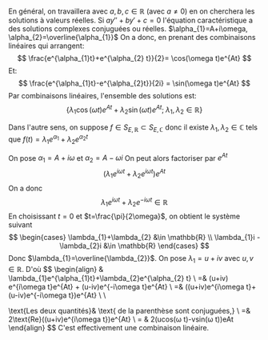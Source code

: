 En général, on travaillera avec $a,b,c \in \mathbb{R}$ (avec $a \neq 0$) en on cherchera les solutions à valeurs réelles.
Si $ay''+by'+c=0$ l'équation caractéristique a des solutions complexes conjuguées ou réelles.
$\alpha_{1}=A+i\omega, \alpha_{2}=\overline{\alpha_{1}}$
On a donc, en prenant des combinaisons linéaires qui arrangent:
$$
\frac{e^{\alpha_{1}t}+e^{\alpha_{2} t}}{2}= \cos(\omega t)e^{At}
$$
Et:
$$
\frac{e^{\alpha_{1}t}-e^{\alpha_{2}t}}{2i} = \sin(\omega t)e^{At} 
$$
Par combinaisons linéaires, l'ensemble des solutions est:
$$
\{ \lambda_{1}\cos(\omega t)e^{At}+\lambda_{2}\sin(\omega t)e^{At};\; \lambda_{1},\lambda_{2} \in\mathbb{R} \}
$$

Dans l'autre sens, on suppose $f\in S_{E,\mathbb{R}} \subset S_{E,\mathbb{C}}$
donc il existe $\lambda_{1},\lambda_{2} \in \mathbb{C}$ tels que $f(t) = \lambda_{1}e^{\alpha_{1}}+\lambda_{2}e^{\alpha_{2}t}$

On pose $\alpha_{1}=A+i\omega$ et $\alpha_{2}=A-\omega i$
On peut alors factoriser par $e^{At}$
$$
(\lambda_{1}e^{i\omega t}+\lambda_{2}e^{i\omega t})e^{At}
$$
On a donc 
$$
\lambda_{1}e^{i\omega t} + \lambda_{2}e^{-i\omega t} \in \mathbb{R}
$$
En choisissant $t=0$ et $t=\frac{\pi}{2\omega}$, on obtient le système suivant
$$
\begin{cases}
\lambda_{1}+\lambda_{2} &\in \mathbb{R} \\
\lambda_{1}i - \lambda_{2}i &\in \mathbb{R}
\end{cases}
$$
Donc $\lambda_{1}=\overline{\lambda_{2}}$. On pose $\lambda_{1}=u+iv$ avec $u,v\in\mathbb{R}$.
D'où
$$
\begin{align}
& \lambda_{1}e^{\alpha_{1}t}+\lambda_{2}e^{\alpha_{2} t} \\
=& (u+iv) e^{i\omega t}e^{At} + (u-iv)e^{-i\omega t}e^{At} \\
=& ((u+iv)e^{i\omega t}+(u-iv)e^{-i\omega t})e^{At} \\ \\

\text{Les deux quantités}& \text{ de la parenthèse sont conjuguées,} \\
=& 2\text{Re}((u+iv)e^{i\omega t})e^{At} \\
= & 2(ucos(ω t)-vsin(ω t))eAt
\end{align}
$$
C'est effectivement une combinaison linéaire.